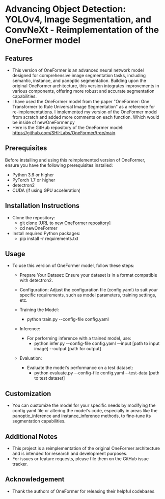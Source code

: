 # Advancing Object Detection: YOLOv4, Image Segmentation, and ConvNeXt - Reimplementation of the OneFormer model

## Features
- This version of OneFormer is an advanced neural network model designed for comprehensive image segmentation tasks, including semantic, instance, and panoptic segmentation. Building upon the original OneFormer architecture, this version integrates improvements in various components, offering more robust and accurate segmentation capabilities.
- I have used the OneFormer model from the paper "OneFormer: One Transformer to Rule Universal Image Segmentation" as a reference for re-implementations. I implemented my version of the OneFormer model from scratch and added more comments on each function. Which would be inside of newOneFormer.py
- Here is the GitHub repository of the OneFormer model: https://github.com/SHI-Labs/OneFormer/tree/main

## Prerequisites
Before installing and using this reimplemented version of OneFormer, ensure you have the following prerequisites installed:

- Python 3.6 or higher
- PyTorch 1.7 or higher
- detectron2
- CUDA (if using GPU acceleration)

## Installation Instructions
- Clone the repository:
  - git clone [[URL to new OneFormer repository](https://github.com/jennychen1030/enhanced-one-former)]
  - cd newOneFormer
- Install required Python packages:
  - pip install -r requirements.txt

## Usage
- To use this version of OneFormer model, follow these steps:
  - Prepare Your Dataset: Ensure your dataset is in a format compatible with detectron2.

  - Configuration: Adjust the configuration file (config.yaml) to suit your specific requirements, such as model parameters, training settings, etc.

  - Training the Model:
    - python train.py --config-file config.yaml
  - Inference:
    - For performing inference with a trained model, use:
      - python infer.py --config-file config.yaml --input [path to input image] --output [path for output]
  - Evaluation:
    - Evaluate the model's performance on a test dataset:
      - python evaluate.py --config-file config.yaml --test-data [path to test dataset]

## Customization
- You can customize the model for your specific needs by modifying the config.yaml file or altering the model's code, especially in areas like the panoptic_inference and instance_inference methods, to fine-tune its segmentation capabilities.

## Additional Notes
- This project is a reimplementation of the original OneFormer architecture and is intended for research and development purposes.
- For issues or feature requests, please file them on the GitHub issue tracker.

## Acknowledgement
- Thank the authors of OneFormer for releasing their helpful codebases.
